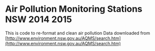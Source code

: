 # Air Pollution Monitoring Stations NSW 2014 2015

This is code to re-format and clean air pollution Data downloaded from [http://www.environment.nsw.gov.au/AQMS/search.htm](http://www.environment.nsw.gov.au/AQMS/search.htm)
